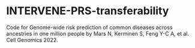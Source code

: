 # INTERVENE-PRS-transferability


Code for Genome-wide risk prediction of common diseases across ancestries in one million people by Mars N, Kerminen S, Feng Y-C A, et al. Cell Genomics 2022.
